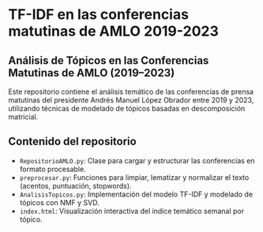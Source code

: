 # TF-IDF en las conferencias matutinas de AMLO 2019-2023

## Análisis de Tópicos en las Conferencias Matutinas de AMLO (2019–2023)

Este repositorio contiene el análisis temático de las conferencias de prensa matutinas del presidente Andrés Manuel López Obrador entre 2019 y 2023, utilizando técnicas de modelado de tópicos basadas en descomposición matricial.

## Contenido del repositorio

- `RepositorioAMLO.py`: Clase para cargar y estructurar las conferencias en formato procesable.
- `preprocesar.py`: Funciones para limpiar, lematizar y normalizar el texto (acentos, puntuación, stopwords).
- `AnalisisTopicos.py`: Implementación del modelo TF-IDF y modelado de tópicos con NMF y SVD.
- `index.html`: Visualización interactiva del índice temático semanal por tópico.
